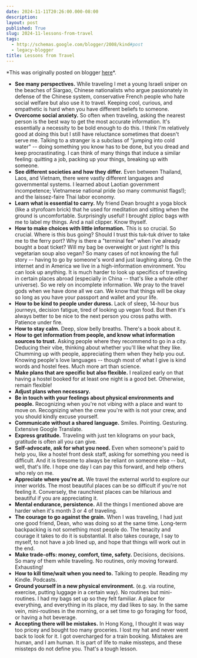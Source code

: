 ```yaml
---
date: 2024-11-11T20:26:00.000-08:00
description: 
layout: post
published: True
slug: 2024-11-lessons-from-travel
tags:
  - http://schemas.google.com/blogger/2008/kind#post
  - legacy-blogger
title: Lessons from Travel
---
```


\*This was originally posted on blogger [here](https://www.rohanprasad.org/2024/11/lessons-from-travel.html)\*.

* **See many perspectives.** While traveling I met a young Israeli sniper on the beaches of Siargao, Chinese nationalists who argue passionately in defense of the Chinese system, conservative French people who hate social welfare but also use it to travel. Keeping cool, curious, and empathetic is hard when you have different beliefs to someone.
* **Overcome social anxiety.** So often when traveling, asking the nearest person is the best way to get the most accurate information. It's essentially a necessity to be bold enough to do this. I think I'm relatively good at doing this but I still have reluctance sometimes that doesn't serve me. Talking to a stranger is a subclass of "jumping into cold water" -- doing something you know has to be done, but you dread and keep procrastinating. I can think of many things that induce a similar feeling: quitting a job, packing up your things, breaking up with someone.
* **See different societies and how they differ.** Even between Thailand, Laos, and Vietnam, there were vastly different languages and governmental systems. I learned about Laotian government incompetence; Vietnamese national pride (so many communist flags!); and the laissez-faire Thai labor economy.
* **Learn what is essential to carry.** My friend Dean brought a yoga block (like a styrofoam brick) that he used for meditation and sitting when the ground is uncomfortable. Surprisingly useful! I brought ziploc bags with me to label my things. And a nail clipper. Know thyself.
* **How to make choices with little information.** This is so crucial. So crucial. Where is this bus going? Should I trust this tuk-tuk driver to take me to the ferry port? Why is there a "terminal fee" when I've already bought a boat ticket? Will my bag be overweight or just right? Is this vegetarian soup also vegan? So many cases of not knowing the full story -- having to go by someone's word and just laughing along. On the internet and in America we live in a high-information environment. You can look up anything. It is much harder to look up specifics of traveling in certain places abroad (especially in China -- that's like a whole other universe). So we rely on incomplete information. We pray to the travel gods when we have done all we can. We know that things will be okay so long as you have your passport and wallet and your life.
* **How to be kind to people under duress.** Lack of sleep, 14-hour bus journeys, decision fatigue, tired of looking up vegan food. But then it's always better to be nice to the next person you cross paths with. Patience under fire.
* **How to stay calm.** Deep, slow belly breaths. There's a book about it.
* **How to get information from people, and know what information sources to trust.** Asking people where they recommend to go in a city. Deducing their vibe, thinking about whether you'll like what they like. Chumming up with people, appreciating them when they help you out. Knowing people's love languages -- though most of what I give is kind words and hostel fees. Much more art than science.
* **Make plans that are specific but also flexible.** I realized early on that having a hostel booked for at least one night is a good bet. Otherwise, remain flexible!
* **Adjust plans when necessary.**
* **Be in touch with your feelings about physical environments and people.** Recognizing when you're not vibing with a place and want to move on. Recognizing when the crew you're with is not your crew, and you should kindly excuse yourself.
* **Communicate without a shared language.** Smiles. Pointing. Gesturing. Extensive Google Translate.
* **Express gratitude.** Traveling with just ten kilograms on your back, gratitude is often all you can give.
* **Self-advocate, ask for what you need.** Even when someone's paid to help you, like a hostel front desk staff, asking for something you need is difficult. And it is tiresome to always be reliant on someone else -- but, well, that's life. I hope one day I can pay this forward, and help others who rely on me.
* **Appreciate where you're at.** We travel the external world to explore our inner worlds. The most beautiful places can be so difficult if you're not feeling it. Conversely, the raunchiest places can be hilarious and beautiful if you are appreciating it.
* **Mental endurance, persistence.** All the things I mentioned above are harder when it's month 3 or 4 of traveling.
* **The courage to go against the grain.** When I was traveling, I had just one good friend, Dean, who was doing so at the same time. Long-term backpacking is not something most people do. The tenacity and courage it takes to do it is substantial. It also takes courage, I say to myself, to not have a job lined up, and hope that things will work out in the end.
* **Make trade-offs: money, comfort, time, safety.** Decisions, decisions. So many of them while traveling. No routines, only moving forward. Exhausting!
* **How to kill time/wait when you need to.** Talking to people. Reading my Kindle. Podcasts.
* **Ground yourself in a new physical environment.** (e.g. via routine, exercise, putting luggage in a certain way). No routines but mini-routines. I had my bags set up so they felt familiar. A place for everything, and everything in its place, my dad likes to say. In the same vein, mini-routines in the morning, or a set time to go foraging for food, or having a hot beverage.
* **Accepting there will be mistakes.** In Hong Kong, I thought it was way too pricey and bought too many groceries. I lost my hat and never went back to look for it. I got overcharged for a train booking. Mistakes are human, and I am human. It is part of life to make missteps, and these missteps do not define you. That's a tough lesson.
